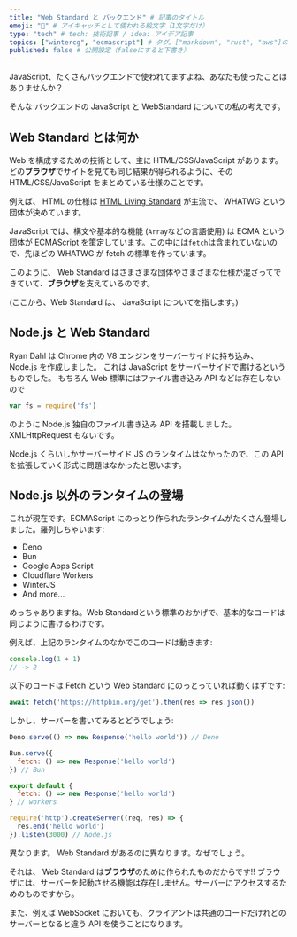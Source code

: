 ```yaml
---
title: "Web Standard と バックエンド" # 記事のタイトル
emoji: "🟰" # アイキャッチとして使われる絵文字（1文字だけ）
type: "tech" # tech: 技術記事 / idea: アイデア記事
topics: ["wintercg", "ecmascript"] # タグ。["markdown", "rust", "aws"]のように指定する
published: false # 公開設定（falseにすると下書き）
---
```


JavaScript、たくさんバックエンドで使われてますよね、あなたも使ったことはありませんか？

そんな バックエンドの JavaScript と WebStandard についての私の考えです。

## Web Standard とは何か
Web を構成するための技術として、主に HTML/CSS/JavaScript があります。
どの**ブラウザ**でサイトを見ても同じ結果が得られるように、その HTML/CSS/JavaScript をまとめている仕様のことです。

例えば、 HTML の仕様は [HTML Living Standard](https://html.spec.whatwg.org/multipage/) が主流で、 WHATWG という団体が決めています。

JavaScript では、構文や基本的な機能 (`Array`などの言語使用) は ECMA という団体が ECMAScript を策定しています。この中には`fetch`は含まれていないので、先ほどの WHATWG が fetch の標準を作っています。

このように、 Web Standard はさまざまな団体やさまざまな仕様が混ざってできていて、**ブラウザ**を支えているのです。

(ここから、Web Standard は、 JavaScript についてを指します。)
## Node.js と Web Standard
Ryan Dahl は Chrome 内の V8 エンジンをサーバーサイドに持ち込み、 Node.js を作成しました。
これは JavaScript をサーバーサイドで書けるというものでした。
もちろん Web 標準にはファイル書き込み API などは存在しないので
```js
var fs = require('fs')
```
のように Node.js 独自のファイル書き込み API を搭載しました。
XMLHttpRequest もないです。

Node.js くらいしかサーバーサイド JS のランタイムはなかったので、この API を拡張していく形式に問題はなかったと思います。

## Node.js 以外のランタイムの登場
これが現在です。ECMAScript にのっとり作られたランタイムがたくさん登場しました。羅列しちゃいます:

* Deno
* Bun
* Google Apps Script
* Cloudflare Workers
* WinterJS
* And more...

めっちゃありますね。Web Standardという標準のおかげで、基本的なコードは同じように書けるわけです。

例えば、上記のランタイムのなかでこのコードは動きます:
```js
console.log(1 + 1)
// -> 2
```

以下のコードは Fetch という Web Standard にのっとっていれば動くはずです:
```js
await fetch('https://httpbin.org/get').then(res => res.json())
```

しかし、サーバーを書いてみるとどうでしょう:
```js
Deno.serve(() => new Response('hello world')) // Deno

Bun.serve({
  fetch: () => new Response('hello world')
}) // Bun

export default {
  fetch: () => new Response('hello world')
} // workers

require('http').createServer((req, res) => {
  res.end('hello world')
}).listen(3000) // Node.js
```
異なります。 Web Standard があるのに異なります。なぜでしょう。

それは、 Web Standard は**ブラウザ**のために作られたものだからです!!
ブラウザには、サーバーを起動させる機能は存在しません。サーバーにアクセスするためのものですから。

また、例えば WebSocket においても、クライアントは共通のコードだけれどのサーバーとなると違う API を使うことになります。
